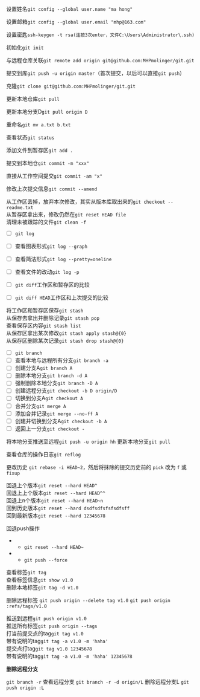 设置姓名`git config --global user.name "ma hong"` 

设置邮箱`git config --global user.email "mhp@163.com"` 

设置密匙`ssh-keygen -t rsa(连按3次enter，文件C:\Users\Administrator\.ssh)` 

初始化`git init` 

与远程仓库关联`git remote add origin git@github.com:MHPmolinger/git.git` 

提交到库`git push -u origin master`（首次提交，以后可以直接`git push`） 

克隆`git clone git@github.com:MHPmolinger/git.git` 

更新本地仓库`git pull` 

更新本地分支D`git pull origin D` 

重命名`git mv a.txt b.txt`  

查看状态`git status` 

添加文件到暂存区`git add .` 

提交到本地仓`git commit -m "xxx"` 

直接从工作空间提交`git commit -am "x"` 

修改上次提交信息`git commit --amend`  

从工作区丢掉，放弃本次修改，其实从版本库取出来的`git checkout -- readme.txt`  
从暂存区拿出来，修改仍然在`git reset HEAD file`  
清理未被跟踪的文件`git clean -f`  

 - [ ] `git log` 
 - [ ] 查看图表形式`git log --graph`
 - [ ] 查看简洁形式`git log --pretty=oneline` 
 - [ ] 查看文件的改动`git log -p`

- [ ] `git diff`工作区和暂存区的比较
- [ ] `git diff HEAD`工作区和上次提交的比较



将工作区和暂存区保存`git stash`  
从保存去拿出并删除记录`git stash pop`  
查看保存区内容`git stash list`  
从保存区拿出某次修改`git stash apply stash@{0}`  
从保存区删除某次记录`git stash drop stash@{0}`  

- [ ] `git branch`
- [ ] 查看本地与远程所有分支`git branch -a` 
- [ ] 创建分支A`git branch A` 
- [ ] 删除本地分支`git branch -d A` 
- [ ] 强制删除本地分支`git branch -D A` 
- [ ] 创建远程分支`git checkout -b D origin/D` 
- [ ] 切换到分支A`git checkout A` 
- [ ] 合并分支`git merge A`
- [ ] 添加合并记录`git merge --no-ff A`
- [ ] 创建并切换到分支A`git checkout -b A` 
- [ ] 返回上一分支`git checkout -`  

将本地分支推送至远程`git push -u origin hh`
更新本地分支`git pull`

查看仓库的操作日志`git reflog` 

更改历史 `git rebase -i HEAD~2`，然后将抹除的提交历史前的 `pick` 改为 `f` 或 `fixup`

回退上个版本`git reset --hard HEAD^`  
回退上上个版本`git reset --hard HEAD^^`  
回退上n个版本`git reset --hard HEAD~n`  
回到历史版本`git reset --hard dsdfsdfsfsfsdfsff`  
回到最新版本`git reset --hard 12345678`  

回退push操作
- * `git reset --hard HEAD~`
- * `git push --force`

查看标签`git tag`  
查看标签信息`git show v1.0`  
删除本地标签`git tag -d v1.0`  

删除远程标签
`git push origin --delete tag v1.0`
`git push origin :refs/tags/v1.0`  

推送到远程`git push origin v1.0`  
推送所有标签`git push origin --tags`  
打当前提交点的tag`git tag v1.0`  
带有说明的tag`git tag -a v1.0 -m 'haha'`  
提交点打tag`git tag v1.0 12345678`  
带有说明的tag`git tag -a v1.0 -m 'haha' 12345678`  

**删除远程分支** 

`git branch -r` 查看远程分支
`git branch -r -d origin/L` 删除远程分支L
`git push origin :L`